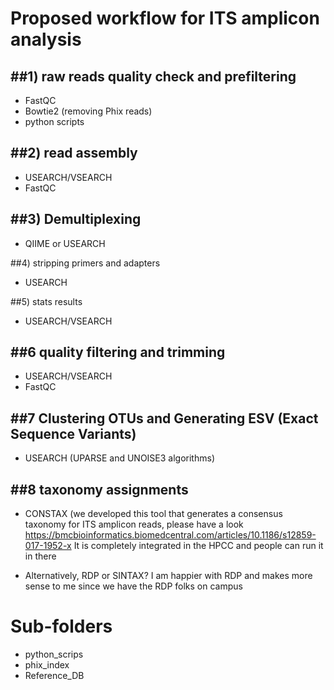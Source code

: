 # Proposed workflow for ITS amplicon analysis

##1) raw reads quality check and prefiltering
--------------------------------------------
- FastQC
- Bowtie2 (removing Phix reads)
- python scripts

##2) read assembly
----------------
- USEARCH/VSEARCH
- FastQC

##3) Demultiplexing
------------------
- QIIME or USEARCH 

##4) stripping primers and adapters
- USEARCH

##5) stats results
- USEARCH/VSEARCH

##6 quality filtering and trimming
----------------------------------
- USEARCH/VSEARCH
- FastQC

##7 Clustering OTUs and Generating ESV (Exact Sequence Variants)
-----------------------------------------------------------------
- USEARCH (UPARSE and UNOISE3 algorithms)

##8 taxonomy assignments
-------------------------
- CONSTAX (we developed this tool that generates a consensus taxonomy for ITS amplicon reads, please have a look https://bmcbioinformatics.biomedcentral.com/articles/10.1186/s12859-017-1952-x
It is completely integrated in the HPCC and people can run it in there

- Alternatively, RDP or SINTAX? I am happier with RDP and makes more sense to me since we have the RDP folks on campus

# Sub-folders
- python_scrips
- phix_index
- Reference_DB
